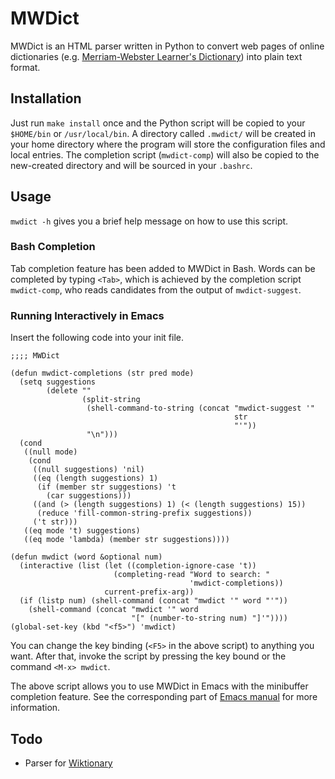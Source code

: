 MWDict
======

MWDict  is an  HTML parser  written in  Python to  convert web  pages of
online      dictionaries      (e.g.      [Merriam-Webster      Learner's
Dictionary](http://www.learnersdictionary.com/)) into plain text format.

Installation
------------

Just run  `make install` once  and the Python  script will be  copied to
your  `$HOME/bin` or  `/usr/local/bin`.  A  directory called  `.mwdict/`
will be created in your home  directory where the program will store the
configuration   files  and   local  entries.    The  completion   script
(`mwdict-comp`) will  also be  copied to  the new-created  directory and
will be sourced in your `.bashrc`.

Usage
-----

`mwdict -h` gives you a brief help message on how to use this script.

### Bash Completion

Tab completion feature  has been added to MWDict in  Bash.  Words can be
completed by typing `<Tab>`, which  is achieved by the completion script
`mwdict-comp`, who reads candidates from the output of `mwdict-suggest`.

### Running Interactively in Emacs

Insert the following code into your init file.

    ;;;; MWDict
     
    (defun mwdict-completions (str pred mode)
      (setq suggestions
            (delete ""
                    (split-string
                     (shell-command-to-string (concat "mwdict-suggest '"
                                                      str
                                                      "'"))
                     "\n")))
      (cond
       ((null mode)
        (cond
         ((null suggestions) 'nil)
         ((eq (length suggestions) 1)
          (if (member str suggestions) 't
            (car suggestions)))
         ((and (> (length suggestions) 1) (< (length suggestions) 15))
          (reduce 'fill-common-string-prefix suggestions))
         ('t str)))
       ((eq mode 't) suggestions)
       ((eq mode 'lambda) (member str suggestions))))
     
    (defun mwdict (word &optional num)
      (interactive (list (let ((completion-ignore-case 't))
                           (completing-read "Word to search: "
                                            'mwdict-completions))
                         current-prefix-arg))
      (if (listp num) (shell-command (concat "mwdict '" word "'"))
        (shell-command (concat "mwdict '" word
                               "[" (number-to-string num) "]'"))))
    (global-set-key (kbd "<f5>") 'mwdict)

You can change the key binding  (`<F5>` in the above script) to anything
you want.   After that, invoke the  script by pressing the  key bound or
the command `<M-x> mwdict`.

The above script  allows you to use MWDict in  Emacs with the minibuffer
completion   feature.    See   the    corresponding   part   of   [Emacs
manual](http://www.gnu.org/software/emacs/manual/html_node/emacs/Completion.html)
for more information.

Todo
----

* Parser for [Wiktionary](http://en.wiktionary.org/)
